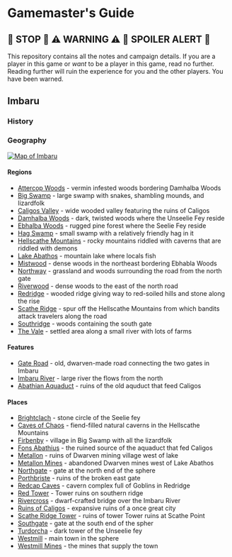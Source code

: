 # Gamemaster's Guide

## 🛑 STOP 🛑 ⚠️ WARNING ⚠️ 🚨 SPOILER ALERT 🚨

This repository contains all the notes and campaign details. If you are a player in this game or *want* to be a player in this game, read no further. Reading further will ruin the experience for you and the other players. You have been warned.

## Imbaru

### History

### Geography

[![Map of Imbaru](imbaru-gm.png)](imbaru-gm.png)

#### Regions

  - [Attercop Woods](regions/attercop-woods.md) - vermin infested woods bordering Damhalba Woods
  - [Big Swamp](regions/big-swamp.md) - large swamp with snakes, shambling mounds, and lizardfolk
  - [Caligos Valley](regions/caligos-valley.md) - wide wooded valley featuring the ruins of Caligos
  - [Damhalba Woods](regions/damhalba-woods.md) - dark, twisted woods where the Unseelie Fey reside
  - [Ebhalba Woods](regions/ebhalba-woods.md) - rugged pine forest where the Seelie Fey reside
  - [Hag Swamp](regions/hag-swamp.md) - small swamp with a relatively friendly hag in it
  - [Hellscathe Mountains](regions/hellscathe-mountains.md) - rocky mountains riddled with caverns
    that are riddled with demons
  - [Lake Abathos](regions/lake-abathos.md) - mountain lake where locals fish
  - [Mistwood](regions/mistwood.md) - dense woods in the northeast bordering Ebhabla Woods
  - [Northway](regions/northway.md) - grassland and woods surrounding the road from the north gate
  - [Riverwood](regions/riverwood.md) - dense woods to the east of the north road
  - [Redridge](regions/redridge.md) - wooded ridge giving way to red-soiled hills and stone along
    the rise
  - [Scathe Ridge](regions/scathe-ridge.md) - spur off the Hellscathe Mountains from which bandits
    attack travelers along the road
  - [Southridge](regions/southridge.md) - woods containing the south gate
  - [The Vale](regions/the-vale.md) - settled area along a small river with lots of farms

#### Features

  - [Gate Road](features/gate-road.md) - old, dwarven-made road connecting the two gates in Imbaru
  - [Imbaru River](features/imbaru-river.md) - large river the flows from the north
  - [Abathian Aquaduct](features/abathian-aquaduct.md) - ruins of the old aquduct that feed Caligos

#### Places

  - [Brightclach](places/brightclach.md) - stone circle of the Seelie fey
  - [Caves of Chaos](places/caves-of-chaos.md) - fiend-filled natural caverns in the Hellscathe Mountains
  - [Firbenby](places/firbenby.md) - village in Big Swamp with all the lizardfolk
  - [Fons Abathius](places/fons-abathius.md) - the ruined source of the aquaduct that fed Caligos
  - [Metallon](places/metallon.md) - ruins of Dwarven mining village west of lake
  - [Metallon Mines](places/metallon-mines.md) - abandoned Dwarven mines west of Lake Abathos
  - [Northgate](places/northgate.md) - gate at the north end of the sphere
  - [Porthbriste](places/porthbriste.md) - ruins of the broken east gate
  - [Redcap Caves](place/redcap-caves.md) - cavern complex full of Goblins in Redridge
  - [Red Tower](places/red-tower.md) - Tower ruins on southern ridge
  - [Rivercross](places/rivercross.md) - dwarf-crafted bridge over the Imbaru River
  - [Ruins of Caligos](places/caligos) - expansive ruins of a once great city
  - [Scathe Ridge Tower](places/scathe-ridge-tower.md) - ruins of tower Tower ruins at Scathe Point
  - [Southgate](places/southgate.md) - gate at the south end of the spher
  - [Turdorcha](places/turdorcha.md) - dark tower of the Unseelie fey
  - [Westmill](places/westmill/) - main town in the sphere
  - [Westmill Mines](places/westmill-mines.md) - the mines that supply the town
